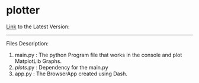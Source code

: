 # plotter

<a href='https://quick-plotter.herokuapp.com/'>Link<a> to the Latest Version:
<hr>

Files Description:

1) main.py : The python Program file that works in the console and plot MatplotLib Graphs.
2) _plots_.py : Dependency for the main.py
3) app.py  : The BrowserApp created using Dash.

